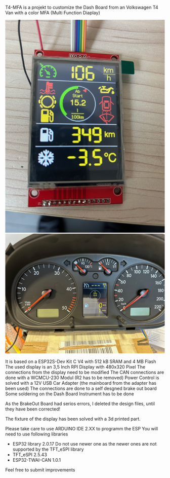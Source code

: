 T4-MFA is a projekt to customize the Dash Board from an 
Volkswagen T4 Van with a color MFA (Multi Function Diaplay)

<img src="Fotos/2_8_Display.jpg"/>
<img src="Fotos/Dashboard.jpg"/>

It is based on a ESP32S-Dev Kit C V4 with 512 kB SRAM and 4 MB Flash
The used display is an 3,5 Inch RPI Display with 480x320 Pixel
The connections from the display need to be modified
The CAN connections are done with a WCMCU-230 Modul (R2 has to be removed)
Power Control is solved with a 12V USB Car Adapter (the mainboard from the adapter has been used)
The connections are done to a self desgned brake out board
Some soldering on the Dash Board Instrument has to be done

As the BrakeOut Board had serios errors, I deleted the design files, until they have been corrected!

The fixture of the display has been solved with a 3d printed part.

Please take care to use ARDUINO IDE 2.XX to programm the ESP
You will need to use following libraries

- ESP32 library 2.0.17 
  Do not use newer one as the newer ones are not supported by the TFT_eSPI library
- TFT_eSPI 2.5.43
- ESP32-TWAI-CAN 1.0.1

Feel free to submit improvements

